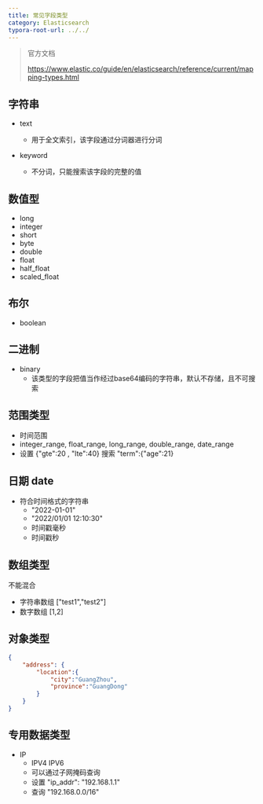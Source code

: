```yaml
---
title: 常见字段类型
category: Elasticsearch
typora-root-url: ../../
---
```


> 官方文档
>
> https://www.elastic.co/guide/en/elasticsearch/reference/current/mapping-types.html



## 字符串

- text
  - 用于全文索引，该字段通过分词器进行分词

- keyword
  - 不分词，只能搜索该字段的完整的值

## 数值型

- long
- integer
- short
- byte
- double
- float
- half_float
- scaled_float

## 布尔

- boolean

## 二进制

- binary
  - 该类型的字段把值当作经过base64编码的字符串，默认不存储，且不可搜索

## 范围类型

- 时间范围
- integer_range, float_range, long_range, double_range, date_range
- 设置 {"gte":20 , "lte":40} 搜索 "term":{"age":21}

## 日期 date

- 符合时间格式的字符串
  - "2022-01-01"
  - "2022/01/01 12:10:30"
  - 时间戳毫秒
  - 时间戳秒

## 数组类型

不能混合

- 字符串数组 ["test1","test2"]
- 数字数组 [1,2]

## 对象类型

```json
{
    "address": {
        "location":{
            "city":"GuangZhou",
            "province":"GuangDong"
        }
    }
}
```

## 专用数据类型

- IP
  - IPV4 IPV6
  - 可以通过子网掩码查询
  - 设置 "ip_addr": "192.168.1.1"
  - 查询 "192.168.0.0/16"



